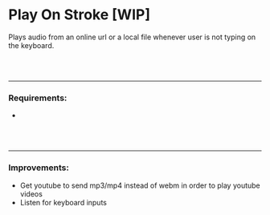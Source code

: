 # Play On Stroke [WIP]

Plays audio from an online url or a local file whenever user is not typing on the keyboard.

<br/>
<br/>

---

### Requirements:
 - 

<br/>
<br/>

---

### Improvements:
 - Get youtube to send mp3/mp4 instead of webm in order to play youtube videos
 - Listen for keyboard inputs
